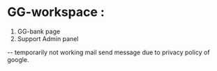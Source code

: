 # GG-workspace : 
1) GG-bank page
2) Support Admin panel

-- temporarily not working mail send message due to privacy policy of google.
